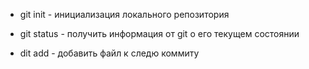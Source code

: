 * git init - инициализация локального репозитория

* git status - получить информация от git  о его текущем состоянии

* dit add - добавить файл к следю коммиту